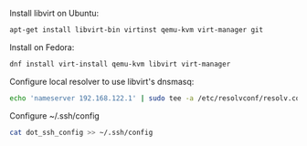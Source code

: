 Install libvirt on Ubuntu:

```sh
apt-get install libvirt-bin virtinst qemu-kvm virt-manager git

```

Install on Fedora:

```sh
dnf install virt-install qemu-kvm libvirt virt-manager
```

Configure local resolver to use libvirt's dnsmasq:

```sh
echo 'nameserver 192.168.122.1' | sudo tee -a /etc/resolvconf/resolv.conf.d/head && sudo resolvconf -u
```

Configure ~/.ssh/config

```sh
cat dot_ssh_config >> ~/.ssh/config
```
